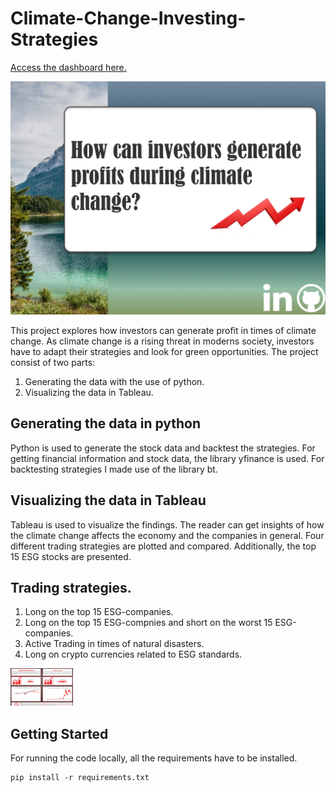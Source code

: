 # Climate-Change-Investing-Strategies

[Access the dashboard here.](https://public.tableau.com/views/Climate_Change_Investing_Strategies/Story?:language=de-DE&:display_count=n&:origin=viz_share_link)

<img src="screenshots/Overview.PNG?raw=true"/>

This project explores how investors can generate profit in times of climate change. As climate change is a rising threat in moderns society, investors have to adapt their strategies and look for green opportunities. The project consist of two parts: 
1) Generating the data with the use of python.
2) Visualizing the data in Tableau.

## Generating the data in python

Python is used to generate the stock data and backtest the strategies. For getting financial information and stock data, the library yfinance is used. For backtesting strategies I made use of the library bt.

## Visualizing the data in Tableau

Tableau is used to visualize the findings. The reader can get insights of how the climate change affects the economy and the companies in general. Four different trading strategies are plotted and compared. Additionally, the top 15 ESG stocks are presented.

## Trading strategies.
1) Long on the top 15 ESG-companies.
2) Long on the top 15 ESG-compnies and short on the worst 15 ESG-companies.
3) Active Trading in times of natural disasters.
4) Long on crypto currencies related to ESG standards.

<img src="screenshots/Strategy.PNG?raw=true" width="100" height="60"/>

## Getting Started
For running the code locally, all the requirements have to be installed.


```
pip install -r requirements.txt

```
